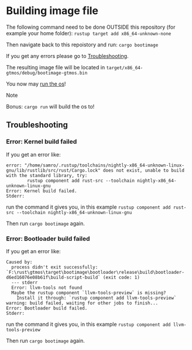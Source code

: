 # Building image file

The following command need to be done OUTSIDE this repository (for example your home folder):
`rustup target add x86_64-unknown-none`

Then navigate back to this repoistory and run:
`cargo bootimage`

If you get any errors please go to [Troubleshooting](#troubleshooting).

The resulting image file will be located in `target/x86_64-gtmos/debug/bootimage-gtmos.bin`

You now may [run the os](./running.md)!

> [!NOTE]  
> Bonus: `cargo run` will build the os to!

## Troubleshooting

### Error: Kernel build failed

If you get an error like:

```text
error: "/home/samro/.rustup/toolchains/nightly-x86_64-unknown-linux-gnu/lib/rustlib/src/rust/Cargo.lock" does not exist, unable to build with the standard library, try:
        rustup component add rust-src --toolchain nightly-x86_64-unknown-linux-gnu
Error: Kernel build failed.
Stderr:
```

run the command it gives you, in this example `rustup component add rust-src --toolchain nightly-x86_64-unknown-linux-gnu`

Then run `cargo bootimage` again.

### Error: Bootloader build failed

If you get an error like:

```text
Caused by:
  process didn't exit successfully: `F:\rust\gtmos\target\bootimage\bootloader\release\build\bootloader-d6ed16076e08b61f\build-script-build` (exit code: 1)
  --- stderr
  Error: llvm-tools not found
  Maybe the rustup component `llvm-tools-preview` is missing?
    Install it through: `rustup component add llvm-tools-preview`
warning: build failed, waiting for other jobs to finish...
Error: Bootloader build failed.
Stderr:
```

run the command it gives you, in this example `rustup component add llvm-tools-preview`

Then run `cargo bootimage` again.
